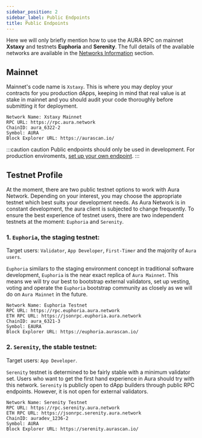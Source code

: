 ```yaml
---
sidebar_position: 2
sidebar_label: Public Endpoints
title: Public Endpoints
---
```


Here we will only briefly mention how to use the AURA RPC on mainnet **Xstaxy** and testnets **Euphoria** and **Serenity**.
The full details of the available networks are available in the [Networks Information](../developer/getting-started/networks-info/cosmos-info) section.

## Mainnet

Mainnet's code name is `Xstaxy`. This is where you may deploy your contracts for you production dApps, keeping in mind that real value is at stake in mainnet and you should audit your code thoroughly before submitting it for deployment.

```
Network Name: Xstaxy Mainnet
RPC URL: https://rpc.aura.network
ChainID: aura_6322-2
Symbol: AURA
Block Explorer URL: https://aurascan.io/
```

:::caution caution
Public endpoints should only be used in development. For production enviroments, [set up your own endpoint](../validator/running-a-fullnode.md).
:::

## Testnet Profile

At the moment, there are two public testnet options to work with Aura Network. Depending on your interest, you may choose the appropriate testnet which best suits your development needs. As Aura Network is in constant development, the aura client is subjected to change frequently. To ensure the best experience of testnet users, there are two independent testnets at the moment: `Euphoria` and `Serenity`.

### 1. `Euphoria`, the staging testnet:
Target users: `Validator`, `App Developer`, `First-Timer` and the majority of `Aura users`.

`Euphoria` similars to the staging environment concept in traditional software development, `Euphoria` is the near exact replica of `Aura Mainnet`. This means we will try our best to bootstrap external validators, set up vesting, voting and operate the `Euphoria` bootstrap community as closely as we will do on `Aura Mainnet` in the future.

```
Network Name: Euphoria Testnet
RPC URL: https://rpc.euphoria.aura.network
ETH RPC URL: https://jsonrpc.euphoria.aura.network
ChainID: aura_6321-3
Symbol: EAURA
Block Explorer URL: https://euphoria.aurascan.io/
```

### 2. `Serenity`, the stable testnet:
Target users: `App Developer`.

`Serenity` testnet is determined to be fairly stable with a minimum validator set. Users who want to get the first hand experience in Aura should try with this network. `Serenity` is publicly open to dApp builders through public RPC endpoints. However, it is not open for external validators.

```
Network Name: Serenity Testnet
RPC URL: https://rpc.serenity.aura.network
ETH RPC URL: https://jsonrpc.serenity.aura.network
ChainID: auradev_1236-2
Symbol: AURA
Block Explorer URL: https://serenity.aurascan.io/
```
